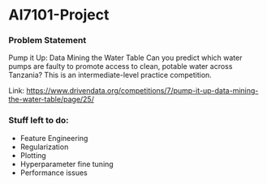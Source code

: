 # AI7101-Project

### Problem Statement
Pump it Up: Data Mining the Water Table Can you predict which water pumps are faulty to promote access to clean, potable water across Tanzania? This is an intermediate-level practice competition.

Link: https://www.drivendata.org/competitions/7/pump-it-up-data-mining-the-water-table/page/25/

### Stuff left to do:
- Feature Engineering 
- Regularization 
- Plotting 
- Hyperparameter fine tuning 
- Performance issues
